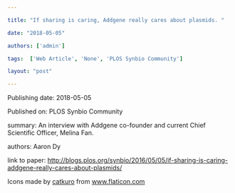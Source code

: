 ---
title: "If sharing is caring, Addgene really cares about plasmids. "
date: "2018-05-05"
authors: ['admin']
tags:  ['Web Article', 'None', 'PLOS Synbio Community']
layout: "post"
---
Publishing date: 2018-05-05

Published on: PLOS Synbio Community

summary: An interview with Addgene co-founder and current Chief Scientific Officer, Melina Fan.

authors: Aaron Dy

link to paper: http://blogs.plos.org/synbio/2016/05/05/if-sharing-is-caring-addgene-really-cares-about-plasmids/

Icons made by <a href="https://www.flaticon.com/free-icon/bookshelves_3576884" title="catkuro">catkuro</a> from <a href="https://www.flaticon.com/" title="Flaticon"> www.flaticon.com</a>